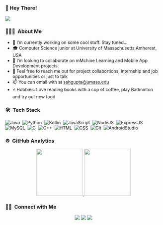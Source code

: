 
### 👋 Hey There!
![](https://komarev.com/ghpvc/?username=sahilgupta17&color=blue&label=Profile+Views)
<!--
**sahilgupta17/sahilgupta17** is a ✨ _special_ ✨ repository because its `README.md` (this file) appears on your GitHub profile.
-->
### 👨🏻‍💻 &nbsp;About Me

- 🔭 I’m currently working on some cool stuff. Stay tuned...
- 🎓 Computer Science junior at University of Massachusetts Amherest, USA
- 👯 I’m looking to collaborate on mMchine Learning and Mobile App Development projects.
- 💬 Feel free to reach me out for project collabortions, internship  and job opportunities or just to talk
- 📫 You can email with at sahgupta@umass.edu
- ⚡ Hobbies: Love reading books with a cup of coffee, play Badminton and try out new food

### 🛠 &nbsp;Tech Stack

![Java](https://img.shields.io/badge/-Java-e32802?style=flat&logo=Java&logoColor=orange&logoColor=white)&nbsp;
![Python](https://img.shields.io/badge/-Python-3776AB?style=flat&logo=python&logoColor=white)&nbsp;
![Kotlin](https://img.shields.io/badge/-Kotlin-7F52FF?style=flat&logo=kotlin&logoColor=white)&nbsp;
![JavaScript](https://img.shields.io/badge/-JavaScript-F7DF1E?style=flat&logo=javascript&logoColor=white)&nbsp;
![NodeJS](https://img.shields.io/badge/-node-dot-js-339933?style=flat&logo=node-dot-js&logoColor=white)&nbsp;
![ExpressJS](https://img.shields.io/badge/-express-4479A1?style=flat&logo=express&logoColor=white)&nbsp;
![MySQL](https://img.shields.io/badge/-MySQL-4479A1?style=flat&logo=mysql&logoColor=white)&nbsp;
![C](https://img.shields.io/badge/-C-000231?style=flat&logo=C&logoColor=A8B9CC&logoColor=white)&nbsp;
![C++](https://img.shields.io/badge/-C++-000231?style=flat&logo=C%2B%2B&logoColor=00599C&logoColor=white)&nbsp;
![HTML](https://img.shields.io/badge/-HTML-E34F26?style=flat&logo=HTML5&logoColor=white)&nbsp;
![CSS](https://img.shields.io/badge/-CSS-1572B6?style=flat&logo=CSS3&logoColor=1572B6&logoColor=white)&nbsp;
![Git](https://img.shields.io/badge/-Git-F05032?style=flat&logo=git&logoColor=white)&nbsp;
![AndroidStudio](https://img.shields.io/badge/-Android%20Studio-3DDC84?style=flat&logo=androidstudio&logoColor=white)&nbsp;

### ⚙️ &nbsp;GitHub Analytics

<p align="center">
<a href="https://github.com/sahilgupta17">
  <img height="150em" src="https://github-readme-stats-eight-theta.vercel.app/api?username=sahilgupta17&show_icons=true&theme=algolia&include_all_commits=true&count_private=true"/>
  <img height="150em" src="https://github-readme-stats-eight-theta.vercel.app/api/top-langs/?username=sahilgupta17&layout=compact&langs_count=8&theme=algolia"/>
</a>
</p>

### 🤝🏻 &nbsp;Connect with Me

<p align="center">
<a href="https://linkedin.com/in/sahilgupta17"><img src="https://img.shields.io/badge/-sahilgupta17-blue?style=flat&logo=Linkedin&logoColor=white"/></a>
<a href="mailto:gsahil2000.14@gmail.com"><img src="https://img.shields.io/badge/-gsahil2000.14@gmail.com-b02525?style=flat&logo=Gmail&logoColor=white"/></a>
<a href="https://instagram.com/sahilgupta_17"><img src="https://img.shields.io/badge/-@sahilgupta__17-8a3ab9?style=flat&logo=Instagram&logoColor=white"/></a>
</p>
